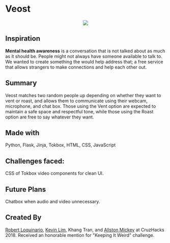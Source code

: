 # Veost

<p align="center">
  <img src="https://challengepost-s3-challengepost.netdna-ssl.com/photos/production/software_photos/000/591/429/datas/gallery.jpg">
</p>

## Inspiration
**Mental health awareness** is a conversation that is not talked about as much as it should be. People might not always have someone available to talk to. We wanted to create something the would help address that; a free service that allows strangers to make connections and help each other out.

## Summary
Veost matches two random people up depending on whether they want to vent or roast, and allows them to communicate using their webcam, microphone, and chat box. Those using the Vent option are expected to maintain a safe space and respectful tone, while those using the Roast option are free to say whatever they want.

## Made with
Python, Flask, Jinja, Tokbox, HTML, CSS, JavaScript

## Challenges faced:
CSS of Tokbox video components for clean UI.

## Future Plans
Chatbox when audio and video unnecessary.

## Created By
[Robert Loquinario](https://github.com/lokinario), [Kevin Lim](https://github.com/oohklim), Khang Tran, and [Allston Mickey](https://github.com/amicks) at CruzHacks 2018.  Received an honorable mention for "Keeping It Weird" challenge.
